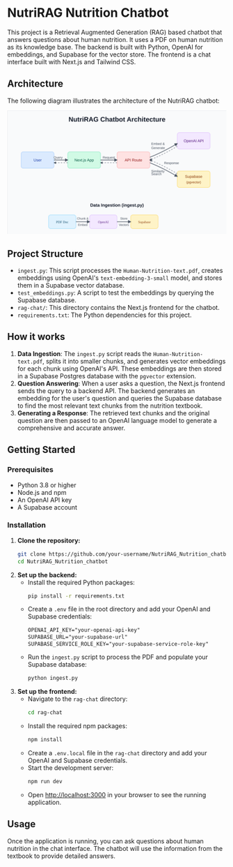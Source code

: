 # NutriRAG Nutrition Chatbot

This project is a Retrieval Augmented Generation (RAG) based chatbot that answers questions about human nutrition. It uses a PDF on human nutrition as its knowledge base. The backend is built with Python, OpenAI for embeddings, and Supabase for the vector store. The frontend is a chat interface built with Next.js and Tailwind CSS.


## Architecture

The following diagram illustrates the architecture of the NutriRAG chatbot:

![Architecture Diagram](./rag-chat/public/assets/architecture.svg)

## Project Structure

-   `ingest.py`: This script processes the `Human-Nutrition-text.pdf`, creates embeddings using OpenAI's `text-embedding-3-small` model, and stores them in a Supabase vector database.
-   `test_embeddings.py`: A script to test the embeddings by querying the Supabase database.
-   `rag-chat/`: This directory contains the Next.js frontend for the chatbot.
-   `requirements.txt`: The Python dependencies for this project.

## How it works

1.  **Data Ingestion**: The `ingest.py` script reads the `Human-Nutrition-text.pdf`, splits it into smaller chunks, and generates vector embeddings for each chunk using OpenAI's API. These embeddings are then stored in a Supabase Postgres database with the `pgvector` extension.
2.  **Question Answering**: When a user asks a question, the Next.js frontend sends the query to a backend API. The backend generates an embedding for the user's question and queries the Supabase database to find the most relevant text chunks from the nutrition textbook.
3.  **Generating a Response**: The retrieved text chunks and the original question are then passed to an OpenAI language model to generate a comprehensive and accurate answer.

## Getting Started

### Prerequisites

-   Python 3.8 or higher
-   Node.js and npm
-   An OpenAI API key
-   A Supabase account

### Installation

1.  **Clone the repository:**
    ```bash
    git clone https://github.com/your-username/NutriRAG_Nutrition_chatbot.git
    cd NutriRAG_Nutrition_chatbot
    ```
2.  **Set up the backend:**
    -   Install the required Python packages:
        ```bash
        pip install -r requirements.txt
        ```
    -   Create a `.env` file in the root directory and add your OpenAI and Supabase credentials:
        ```env
        OPENAI_API_KEY="your-openai-api-key"
        SUPABASE_URL="your-supabase-url"
        SUPABASE_SERVICE_ROLE_KEY="your-supabase-service-role-key"
        ```
    -   Run the `ingest.py` script to process the PDF and populate your Supabase database:
        ```bash
        python ingest.py
        ```
3.  **Set up the frontend:**
    -   Navigate to the `rag-chat` directory:
        ```bash
        cd rag-chat
        ```
    -   Install the required npm packages:
        ```bash
        npm install
        ```
    -   Create a `.env.local` file in the `rag-chat` directory and add your OpenAI and Supabase credentials.
    -   Start the development server:
        ```bash
        npm run dev
        ```
    -   Open [http://localhost:3000](http://localhost:3000) in your browser to see the running application.

## Usage

Once the application is running, you can ask questions about human nutrition in the chat interface. The chatbot will use the information from the textbook to provide detailed answers.